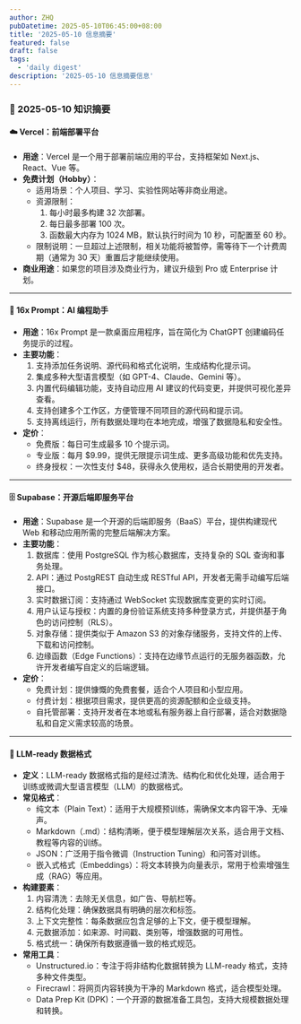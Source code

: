 ```yaml
---
author: ZHQ
pubDatetime: 2025-05-10T06:45:00+08:00
title: '2025-05-10 信息摘要'
featured: false
draft: false
tags:
  - 'daily digest'
description: '2025-05-10 信息摘要信息'
---
```

### 📌 2025-05-10 知识摘要

#### ☁️ Vercel：前端部署平台
- **用途**：Vercel 是一个用于部署前端应用的平台，支持框架如 Next.js、React、Vue 等。
- **免费计划（Hobby）**：
    - 适用场景：个人项目、学习、实验性网站等非商业用途。
    - 资源限制：
        1. 每小时最多构建 32 次部署。
        2. 每日最多部署 100 次。
        3. 函数最大内存为 1024 MB，默认执行时间为 10 秒，可配置至 60 秒。
    - 限制说明：一旦超过上述限制，相关功能将被暂停，需等待下一个计费周期（通常为 30 天）重置后才能继续使用。
- **商业用途**：如果您的项目涉及商业行为，建议升级到 Pro 或 Enterprise 计划。

---

#### 🧠 16x Prompt：AI 编程助手
- **用途**：16x Prompt 是一款桌面应用程序，旨在简化为 ChatGPT 创建编码任务提示的过程。
- **主要功能**：
    1. 支持添加任务说明、源代码和格式化说明，生成结构化提示词。
    2. 集成多种大型语言模型（如 GPT-4、Claude、Gemini 等）。
    3. 内置代码编辑功能，支持自动应用 AI 建议的代码变更，并提供可视化差异查看。
    4. 支持创建多个工作区，方便管理不同项目的源代码和提示词。
    5. 支持离线运行，所有数据处理均在本地完成，增强了数据隐私和安全性。
- **定价**：
    - 免费版：每日可生成最多 10 个提示词。
    - 专业版：每月 $9.99，提供无限提示词生成、更多高级功能和优先支持。
    - 终身授权：一次性支付 $48，获得永久使用权，适合长期使用的开发者。

---

#### 🗄️ Supabase：开源后端即服务平台
- **用途**：Supabase 是一个开源的后端即服务（BaaS）平台，提供构建现代 Web 和移动应用所需的完整后端解决方案。
- **主要功能**：
    1. 数据库：使用 PostgreSQL 作为核心数据库，支持复杂的 SQL 查询和事务处理。
    2. API：通过 PostgREST 自动生成 RESTful API，开发者无需手动编写后端接口。
    3. 实时数据订阅：支持通过 WebSocket 实现数据库变更的实时订阅。
    4. 用户认证与授权：内置的身份验证系统支持多种登录方式，并提供基于角色的访问控制（RLS）。
    5. 对象存储：提供类似于 Amazon S3 的对象存储服务，支持文件的上传、下载和访问控制。
    6. 边缘函数（Edge Functions）：支持在边缘节点运行的无服务器函数，允许开发者编写自定义的后端逻辑。
- **定价**：
    - 免费计划：提供慷慨的免费套餐，适合个人项目和小型应用。
    - 付费计划：根据项目需求，提供更高的资源配额和企业级支持。
    - 自托管部署：支持开发者在本地或私有服务器上自行部署，适合对数据隐私和自定义需求较高的场景。

---

#### 📄 LLM-ready 数据格式
- **定义**：LLM-ready 数据格式指的是经过清洗、结构化和优化处理，适合用于训练或微调大型语言模型（LLM）的数据格式。
- **常见格式**：
    - 纯文本（Plain Text）：适用于大规模预训练，需确保文本内容干净、无噪声。
    - Markdown（.md）：结构清晰，便于模型理解层次关系，适合用于文档、教程等内容的训练。
    - JSON：广泛用于指令微调（Instruction Tuning）和问答对训练。
    - 嵌入式格式（Embeddings）：将文本转换为向量表示，常用于检索增强生成（RAG）等应用。
- **构建要素**：
    1. 内容清洗：去除无关信息，如广告、导航栏等。
    2. 结构化处理：确保数据具有明确的层次和标签。
    3. 上下文完整性：每条数据应包含足够的上下文，便于模型理解。
    4. 元数据添加：如来源、时间戳、类别等，增强数据的可用性。
    5. 格式统一：确保所有数据遵循一致的格式规范。
- **常用工具**：
    - Unstructured.io：专注于将非结构化数据转换为 LLM-ready 格式，支持多种文件类型。
    - Firecrawl：将网页内容转换为干净的 Markdown 格式，适合模型处理。
    - Data Prep Kit (DPK)：一个开源的数据准备工具包，支持大规模数据处理和转换。

